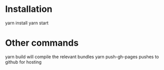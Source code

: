 # Installation

yarn install
yarn start

# Other commands
yarn build will compile the relevant bundles
yarn push-gh-pages pushes to github for hosting

